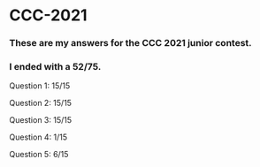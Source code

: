 # CCC-2021
### These are my answers for the CCC 2021 junior contest.
### I ended with a 52/75.

Question 1: 15/15

Question 2: 15/15

Question 3: 15/15

Question 4: 1/15

Question 5: 6/15
